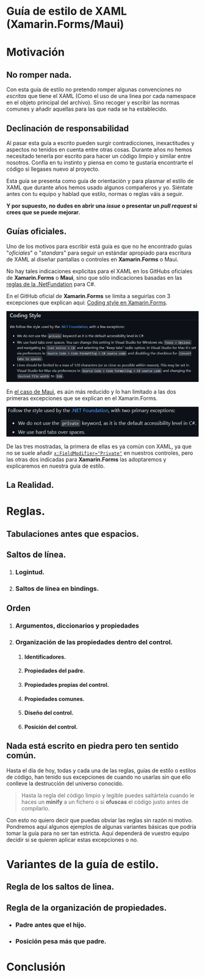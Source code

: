 # **Guía de estilo de XAML (Xamarin.Forms/Maui)**
# Motivación

## No romper nada.
Con esta guía de estilo no pretendo romper algunas convenciones *no escritas* que tiene el XAML (Como el uso de una linea por cada namespace en el objeto principal del archivo). Sino recoger y escribir las normas comunes y añadir aquellas para las que nada se ha establecido.

## Declinación de responsabilidad
Al pasar esta guía a escrito pueden surgir contradicciones, inexactitudes y aspectos no tenidos en cuenta entre otras cosas. Durante años no hemos necesitado tenerla por escrito para hacer un código limpio y similar entre nosotros. Confía en tu instinto y piensa en como te gustaría encontrarte el código si llegases nuevo al proyecto.

Esta guía se presenta como guía de orientación y para plasmar el estilo de XAML que durante años hemos usado algunos compañeros y yo. Siéntate antes con tu equipo y hablad que estilo, normas o reglas váis a seguir. 

**Y por supuesto, no dudes en abrir una *issue* o presentar un *pull request* si crees que se puede mejorar.**

## Guías oficiales.

Uno de los motivos para escribir está guía es que no he encontrado guías "*oficiales*" o "*standars*" para seguir un estándar apropiado para escritura de XAML al diseñar pantallas o controles en **Xamarin.Forms** o Maui. 

No hay tales indicaciones explicitas para el XAML en los GitHubs oficiales de **Xamarin.Forms** o **Maui**, sino que sólo indicaciones basadas en las [reglas de la .NetFundation](https://github.com/dotnet/runtime/blob/main/docs/coding-guidelines/coding-style.md) para C#.

En el GitHub oficial de **Xamarin.Forms** se limita a seguirlas con 3 excepciones que explican aquí: [Coding style en Xamarin.Forms](https://github.com/xamarin/Xamarin.Forms#coding-style).

![Captura del estilo de código de Xamarin.Forms](./Media/XFcodingstyle.png "Captura del estilo de código de Xamarin.Forms.")

En [el caso de Maui](https://github.com/dotnet/maui/blob/main/.github/CONTRIBUTING.md#what-to-work-on), es aún más reducido y lo han limitado a las dos primeras excepciones que se explican en el Xamarin.Forms.

![Captura del estilo de código de Maui](./Media/mauicodingstyle.png "Captura del estilo de código de Maui.")

De las tres mostradas, la primera de ellas es ya común con XAML, ya que no se suele añadir [`x:FieldModifier="Private"`](https://docs.microsoft.com/es-es/dotnet/maui/xaml/field-modifiers) en nuestros controles, pero las otras dos indicadas para **Xamarin.Forms** las adoptaremos y explicaremos en nuestra guía de estilo.

## La Realidad.

# Reglas.

## Tabulaciones antes que espacios.

## Saltos de línea.
1. ### Logintud.
2. ### Saltos de línea en bindings.

## Orden
1. ### Argumentos, diccionarios y propiedades
3. ### Organización de las propiedades dentro del control.
   1. #### Identificadores.
   2. #### Propiedades del padre.
   3. #### Propiedades propias del control.
   4. #### Propiedades comunes.
   5. #### Diseño del control.
   6. #### Posición del control.

## Nada está escrito en piedra pero ten sentido común.

Hasta el día de hoy, todas y cada una de las reglas, guías de estilo o estilos de código, han tenido sus excepciones de cuando no usarlas sin que ello conlleve la destrucción del universo conocido.

> Hasta la regla del código limpio y legible puedes saltártela cuando le haces un **minify** a un fichero o si **ofuscas** el código justo antes de compilarlo.

Con esto no quiero decir que puedas obviar las reglas sin razón ni motivo. Pondremos aquí algunos ejemplos de algunas variantes básicas que podría tomar la guía para no ser tan estricta. Aquí dependerá de vuestro equipo decidir si se quieren aplicar estas excepciones o no.

# Variantes de la guía de estilo.
## Regla de los saltos de linea.
## Regla de la organización de propiedades.
- ### Padre antes que el hijo.
- ### Posición pesa más que padre.



# Conclusión
